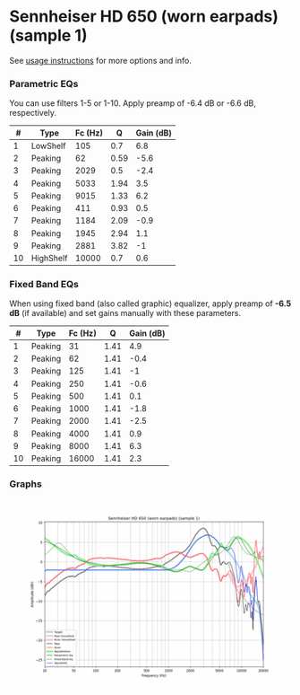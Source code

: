 # Sennheiser HD 650 (worn earpads) (sample 1)
See [usage instructions](https://github.com/jaakkopasanen/AutoEq#usage) for more options and info.

### Parametric EQs
You can use filters 1-5 or 1-10. Apply preamp of -6.4 dB or -6.6 dB, respectively.

|   # | Type      |   Fc (Hz) |    Q |   Gain (dB) |
|-----|-----------|-----------|------|-------------|
|   1 | LowShelf  |       105 | 0.7  |         6.8 |
|   2 | Peaking   |        62 | 0.59 |        -5.6 |
|   3 | Peaking   |      2029 | 0.5  |        -2.4 |
|   4 | Peaking   |      5033 | 1.94 |         3.5 |
|   5 | Peaking   |      9015 | 1.33 |         6.2 |
|   6 | Peaking   |       411 | 0.93 |         0.5 |
|   7 | Peaking   |      1184 | 2.09 |        -0.9 |
|   8 | Peaking   |      1945 | 2.94 |         1.1 |
|   9 | Peaking   |      2881 | 3.82 |        -1   |
|  10 | HighShelf |     10000 | 0.7  |         0.6 |

### Fixed Band EQs
When using fixed band (also called graphic) equalizer, apply preamp of **-6.5 dB** (if available) and set gains manually with these parameters.

|   # | Type    |   Fc (Hz) |    Q |   Gain (dB) |
|-----|---------|-----------|------|-------------|
|   1 | Peaking |        31 | 1.41 |         4.9 |
|   2 | Peaking |        62 | 1.41 |        -0.4 |
|   3 | Peaking |       125 | 1.41 |        -1   |
|   4 | Peaking |       250 | 1.41 |        -0.6 |
|   5 | Peaking |       500 | 1.41 |         0.1 |
|   6 | Peaking |      1000 | 1.41 |        -1.8 |
|   7 | Peaking |      2000 | 1.41 |        -2.5 |
|   8 | Peaking |      4000 | 1.41 |         0.9 |
|   9 | Peaking |      8000 | 1.41 |         6.3 |
|  10 | Peaking |     16000 | 1.41 |         2.3 |

### Graphs
![](./Sennheiser%20HD%20650%20(worn%20earpads)%20(sample%201).png)
